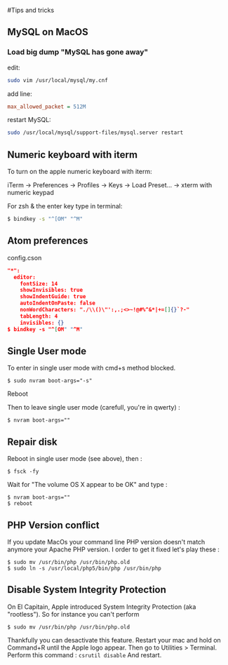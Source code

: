 #Tips and tricks

## MySQL on MacOS

### Load big dump "MySQL has gone away"

edit:
```sh
sudo vim /usr/local/mysql/my.cnf
```

add line:

```ini
max_allowed_packet = 512M
```

restart MySQL:

```sh
sudo /usr/local/mysql/support-files/mysql.server restart
```

## Numeric keyboard with iterm
To turn on the apple numeric keyboard with iterm: 

iTerm -> Preferences -> Profiles -> Keys -> Load Preset… -> xterm with numeric keypad

For zsh & the enter key type in terminal:
```sh
$ bindkey -s "^[OM" "^M"
```

## Atom preferences
config.cson

```json
"*":
  editor:
    fontSize: 14
    showInvisibles: true
    showIndentGuide: true
    autoIndentOnPaste: false
    nonWordCharacters: "./\\()\"':,.;<>~!@#%^&*|+=[]{}`?-"
    tabLength: 4
    invisibles: {}
$ bindkey -s "^[OM" "^M"
```

## Single User mode
To enter in single user mode with cmd+s method blocked. 

```
$ sudo nvram boot-args="-s"
```

Reboot 

Then to leave single user mode (carefull, you're in qwerty) :
```
$ nvram boot-args=""
```

## Repair disk
Reboot in single user mode (see above), then : 
```
$ fsck -fy
```
Wait for "The volume OS X appear to be OK" and type : 
```
$ nvram boot-args=""
$ reboot
```
## PHP Version conflict

If you update MacOs your command line PHP version doesn't match anymore your Apache PHP version. 
I order to get it fixed let's play these : 

```
$ sudo mv /usr/bin/php /usr/bin/php.old
$ sudo ln -s /usr/local/php5/bin/php /usr/bin/php
```
## Disable System Integrity Protection
On El Capitain, Apple introduced System Integrity Protection (aka "rootless").
So for instance you can't perform 
```
$ sudo mv /usr/bin/php /usr/bin/php.old
```
Thankfully you can desactivate this feature. 
Restart your mac and hold on Command+R until the Apple logo appear. 
Then go to  Utilities > Terminal.
Perform this command : 
`csrutil disable`
And restart. 
